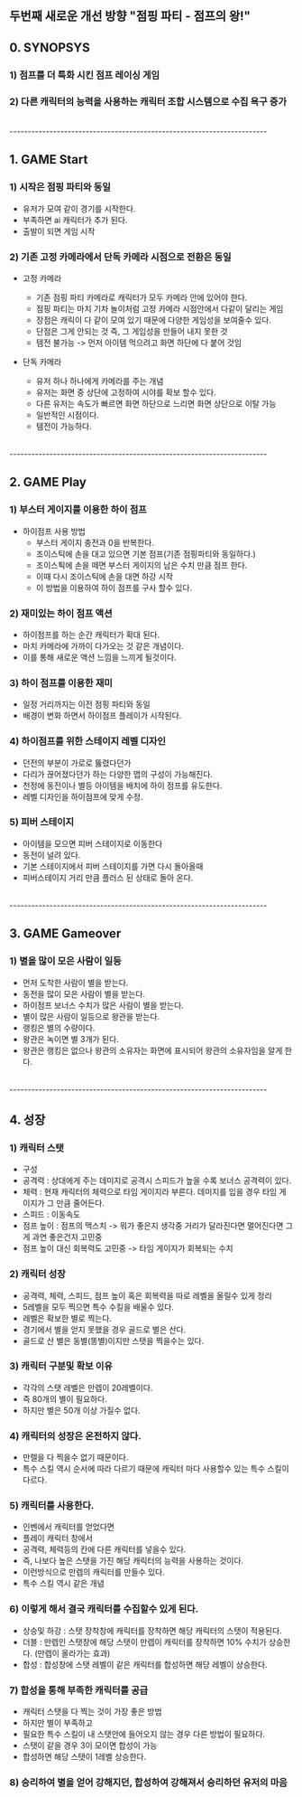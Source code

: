 ## 두번째 새로운 개선 방향 "점핑 파티 - 점프의 왕!"
## 0. SYNOPSYS
### 1) 점프를 더 특화 시킨 점프 레이싱 게임
### 2) 다른 캐릭터의 능력을 사용하는 캐릭터 조합 시스템으로 수집 욕구 증가

<br>
-----------------------------------------------------------------------
<br>

## 1. GAME Start
### 1) 시작은 점핑 파티와 동일 
- 유저가 모여 같이 경기를 시작한다. 
- 부족하면 ai 캐릭터가 추가 된다. 
- 출발이 되면 게임 시작

### 2) 기존 고정 카메라에서 단독 카메라 시점으로 전환은 동일
- 고정 카메라 
  - 기존 점핑 파티 카메라로 캐릭터가 모두 카메라 안에 있어야 한다. 
  - 점핑 파티는 마치 기차 놀이처럼 고정 카메라 시점안에서 다같이 달리는 게임
  - 장점은 캐릭이 다 같이 모여 있기 때문에 다양한 게임성을 보여줄수 있다. 
  - 단점은 그게 안되는 것 즉, 그 게임성을 만들어 내지 못한 것
  - 템전 불가능 -> 먼저 아이템 먹으려고 화면 하단에 다 붙어 것임
  
- 단독 카메라 
  - 유저 하나 하나에게 카메라를 주는 개념
  - 유저는 화면 중 상단에 고정하여 시야를 확보 할수 있다. 
  - 다른 유저는 속도가 빠르면 화면 하단으로 느리면 화면 상단으로 이탈 가능
  - 일반적인 시점이다. 
  - 템전이 가능하다.

<br>
-----------------------------------------------------------------------
<br>

## 2. GAME Play
### 1) 부스터 게이지를 이용한 하이 점프
- 하이점프 사용 방법
    - 부스터 게이지 충전과 0을 반복한다.
    - 조이스틱에 손을 대고 있으면 기본 점프(기존 점핑파티와 동일하다.)
    - 조이스틕에 손을 떼면 부스터 게이지의 남은 수치 만큼 점프 한다. 
    - 이때 다시 조이스틱에 손을 대면 하강 시작
    - 이 방법을 이용하여 하이 점프를 구사 할수 있다. 

### 2) 재미있는 하이 점프 액션
- 하이점프를 하는 순간 캐릭터가 확대 된다. 
- 마치 카메라에 가까이 다가오는 것 같은 개념이다. 
- 이를 통해 새로운 액션 느낌을 느끼게 될것이다. 

### 3) 하이 점프를 이용한 재미
- 일정 거리까지는 이전 점핑 파티와 동일 
- 배경이 변화 하면서 하이점프 플레이가 시작된다.

### 4) 하이점프를 위한 스테이지 레벨 디자인
- 던전의 부분이 가로로 뚫렸다던가
- 다리가 끊어졌다던가 하는 다양한 맵의 구성이 가능해진다.
- 천정에 동전이나 별등 아이템을 배치에 하이 점프를 유도한다. 
- 레벨 디자인을 하이점프에 맞게 수정. 

### 5) 피버 스테이지
- 아이템을 모으면 피버 스테이지로 이동한다 
- 동전이 널려 있다. 
- 기본 스테이지에서 피버 스테이지를 가면 다시 돌아올때 
- 피버스테이지 거리 만큼 플러스 된 상태로 돌아 온다. 
 
<br>
-----------------------------------------------------------------------
<br>

## 3. GAME Gameover
### 1) 별을 많이 모은 사람이 일등
- 먼저 도착한 사람이 별을 받는다. 
- 동전을 많이 모은 사람이 별을 받는다. 
- 하이점프 보너스 수치가 많은 사람이 별을 받는다.
- 별이 많은 사람이 일등으로 왕관을 받는다. 
- 랭킹은 별의 수량이다. 
- 왕관은 녹이면 별 3개가 된다. 
- 왕관은 랭킹은 없으나 왕관의 소유자는 화면에 표시되어 왕관의 소유자임을 알게 한다.

<br>
-----------------------------------------------------------------------
<br>

## 4. 성장
### 1) 캐릭터 스탯
- 구성
 - 공격력 : 상대에게 주는 데미지로 공격시 스피드가 높을 수록 보너스 공격력이 있다.
 - 체력 : 현재 캐릭터의 체력으로 타임 게이지라 부른다. 데미지를 입을 경우 타임 게이지가 그 만큼 줄어든다. 
 - 스피드 : 이동속도
 - 점프 높이 : 점프의 맥스치 -> 뭐가 좋은지 생각중 거리가 달라진다면 멀어진다면 그게 과연 좋은건지 고민중
 - 점프 높이 대신 회복력도 고민중 -> 타임 게이지가 회복되는 수치

### 2) 캐릭터 성장
- 공격력, 체력, 스피드, 점프 높이 혹은 회복력을 따로 레벨을 올릴수 있게 정리
- 5레벨을 모두 찍으면 특수 수킬을 배울수 있다. 
- 레벨은 확보한 별로 찍는다. 
- 경기에서 별을 얻지 못했을 경우 골드로 별은 산다. 
- 골드로 산 별은 동별(똥별)이지만 스탯을 찍을수는 있다. 

### 3) 캐릭터 구분및 확보 이유
- 각각의 스탯 레벨은 만렙이 20레벨이다. 
- 즉 80개의 별이 필요하다. 
- 하지만 별은 50개 이상 가질수 없다.

### 4) 캐릭터의 성장은 온전하지 않다. 
- 만렐을 다 찍을수 없기 때문이다. 
- 특수 스킬 역시 순서에 따라 다르기 때문에 캐릭터 마다 사용할수 있는 특수 스킬이 다르다. 

### 5) 캐릭터를 사용한다. 
- 인벤에서 캐릭터를 얻었다면 
- 플레이 캐릭터 창에서 
- 공격력, 체력등의 칸에 다른 캐릭터를 넣을수 있다. 
- 즉, 나보다 높은 스탯을 가진 해당 캐릭터의 능력을 사용하는 것이다. 
- 이런방식으로 만렙의 캐릭터를 만들수 있다. 
- 특수 스킬 역시 같은 개념

### 6) 이렇게 해서 결국 캐릭터를 수집할수 있게 된다. 
- 상승및 하강 : 스탯 장착창에 캐릭터를 장착하면 해당 캐릭터의 스탯이 적용된다.
- 더블 : 만렙인 스탯창에 해당 스탯이 만렙이 캐릭터를 장착하면 10% 수치가 상승한다. (만렙이 올라가는 효과) 
- 합성 : 합성창에 스탯 레벨이 같은 캐릭터를 합성하면 해당 레벨이 상승한다.

### 7) 합성을 통해 부족한 캐릭터를 공급
- 캐릭터 스탯을 다 찍는 것이 가장 좋은 방법
- 하지만 별이 부족하고 
- 필요한 특수 스킬이 내 스탯안에 들어오지 않는 경우 다른 방법이 필요하다. 
- 스탯이 같을 경우 3이 모이면 합성이 가능
- 합성하면 해당 스탯이 1레벨 상승한다. 

### 8) 승리하여 별을 얻어 강해지던, 합성하여 강해져서 승리하던 유저의 마음

